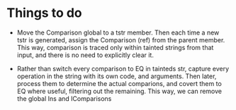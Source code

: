 # Things to do

* Move the Comparison global to a tstr member. Then each
  time a new tstr is generated, assign the Comparison (ref) from
  the parent member. This way, comparison is traced only within
  tainted strings from that input, and there is no need to explicitly
  clear it.

* Rather than switch every comparison to EQ in tainteds str, capture
  every operation in the string with its own code, and arguments.
  Then later, process them to determine the actual comparions, and
  covert them to EQ where useful, filtering out the remaining.
  This way, we can remove the global Ins and IComparisons
